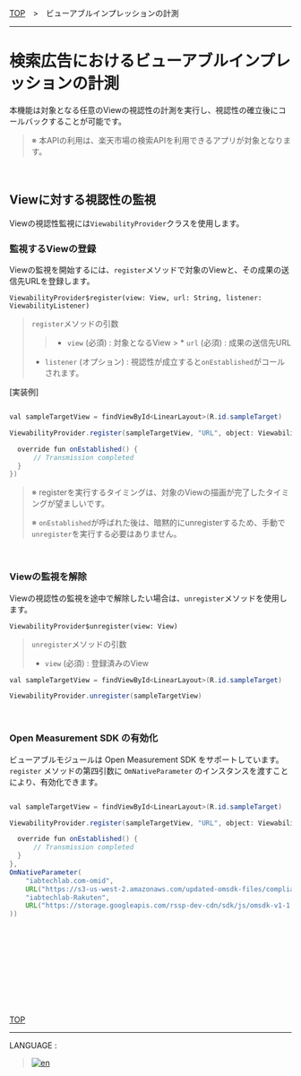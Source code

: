 [TOP](/README.md#top)　>　ビューアブルインプレッションの計測

---

# 検索広告におけるビューアブルインプレッションの計測

本機能は対象となる任意のViewの視認性の計測を実行し、視認性の確立後にコールバックすることが可能です。
<br>

> ※ 本APIの利用は、楽天市場の検索APIを利用できるアプリが対象となります。

<br>

## Viewに対する視認性の監視

Viewの視認性監視には`ViewabilityProvider`クラスを使用します。<br>

### 監視するViewの登録

Viewの監視を開始するには、`register`メソッドで対象のViewと、その成果の送信先URLを登録します。

`ViewabilityProvider$register(view: View, url: String, listener: ViewabilityListener)`

> `register`メソッドの引数<br>
> > * `view` (必須) : 対象となるView > * `url` (必須) : 成果の送信先URL
> * `listener` (オプション) : 視認性が成立すると`onEstablished`がコールされます。

[実装例]

```java

val sampleTargetView = findViewById<LinearLayout>(R.id.sampleTarget)

ViewabilityProvider.register(sampleTargetView, "URL", object: ViewabilityListener {

  override fun onEstablished() {
      // Transmission completed
  }
})

```

> ※ registerを実行するタイミングは、対象のViewの描画が完了したタイミングが望ましいです。
>
> ※ `onEstablished`が呼ばれた後は、暗黙的にunregisterするため、手動で`unregister`を実行する必要はありません。

<br>

### Viewの監視を解除

Viewの視認性の監視を途中で解除したい場合は、`unregister`メソッドを使用します。

`ViewabilityProvider$unregister(view: View)`

> `unregister`メソッドの引数<br>
>
> * `view` (必須) : 登録済みのView



```java
val sampleTargetView = findViewById<LinearLayout>(R.id.sampleTarget)

ViewabilityProvider.unregister(sampleTargetView)

```

<br>

### Open Measurement SDK の有効化

ビューアブルモジュールは Open Measurement SDK をサポートしています。<br>
`register` メソッドの第四引数に `OmNativeParameter` のインスタンスを渡すことにより、有効化できます。


```java

val sampleTargetView = findViewById<LinearLayout>(R.id.sampleTarget)

ViewabilityProvider.register(sampleTargetView, "URL", object: ViewabilityListener {

  override fun onEstablished() {
      // Transmission completed
  }
},
OmNativeParameter(
    "iabtechlab.com-omid",
    URL("https://s3-us-west-2.amazonaws.com/updated-omsdk-files/compliance-js/omid-validation-verification-script-v1-RAKUTEN-03142023.js"),
    "iabtechlab-Rakuten",
    URL("https://storage.googleapis.com/rssp-dev-cdn/sdk/js/omsdk-v1-1.4.3.js")
))

```


<br><br><br><br><br>
---
[TOP](../#top)

---
LANGUAGE :
> [![en](/doc/img/lang/en.png)](/doc/viewability/README.md)

